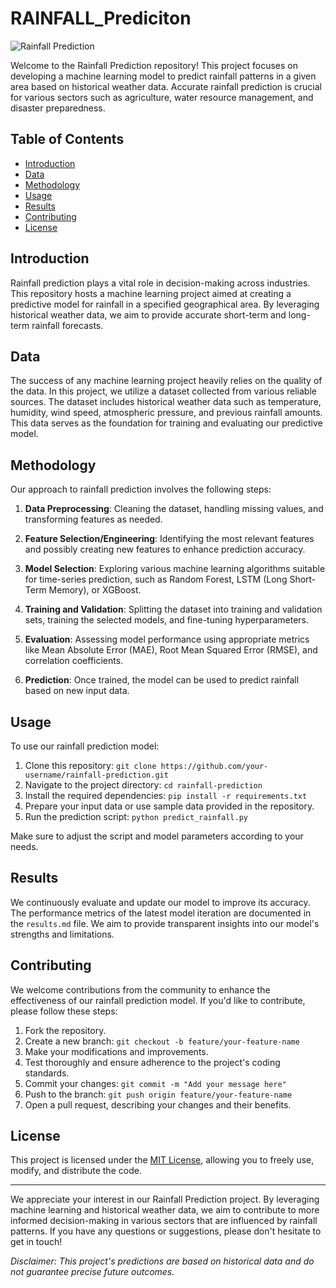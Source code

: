# RAINFALL_Prediciton

![Rainfall Prediction](rainfall_prediction.jpg)

Welcome to the Rainfall Prediction repository! This project focuses on developing a machine learning model to predict rainfall patterns in a given area based on historical weather data. Accurate rainfall prediction is crucial for various sectors such as agriculture, water resource management, and disaster preparedness.

## Table of Contents

- [Introduction](#introduction)
- [Data](#data)
- [Methodology](#methodology)
- [Usage](#usage)
- [Results](#results)
- [Contributing](#contributing)
- [License](#license)

## Introduction

Rainfall prediction plays a vital role in decision-making across industries. This repository hosts a machine learning project aimed at creating a predictive model for rainfall in a specified geographical area. By leveraging historical weather data, we aim to provide accurate short-term and long-term rainfall forecasts.

## Data

The success of any machine learning project heavily relies on the quality of the data. In this project, we utilize a dataset collected from various reliable sources. The dataset includes historical weather data such as temperature, humidity, wind speed, atmospheric pressure, and previous rainfall amounts. This data serves as the foundation for training and evaluating our predictive model.

## Methodology

Our approach to rainfall prediction involves the following steps:

1. **Data Preprocessing**: Cleaning the dataset, handling missing values, and transforming features as needed.

2. **Feature Selection/Engineering**: Identifying the most relevant features and possibly creating new features to enhance prediction accuracy.

3. **Model Selection**: Exploring various machine learning algorithms suitable for time-series prediction, such as Random Forest, LSTM (Long Short-Term Memory), or XGBoost.

4. **Training and Validation**: Splitting the dataset into training and validation sets, training the selected models, and fine-tuning hyperparameters.

5. **Evaluation**: Assessing model performance using appropriate metrics like Mean Absolute Error (MAE), Root Mean Squared Error (RMSE), and correlation coefficients.

6. **Prediction**: Once trained, the model can be used to predict rainfall based on new input data.

## Usage

To use our rainfall prediction model:

1. Clone this repository: `git clone https://github.com/your-username/rainfall-prediction.git`
2. Navigate to the project directory: `cd rainfall-prediction`
3. Install the required dependencies: `pip install -r requirements.txt`
4. Prepare your input data or use sample data provided in the repository.
5. Run the prediction script: `python predict_rainfall.py`

Make sure to adjust the script and model parameters according to your needs.

## Results

We continuously evaluate and update our model to improve its accuracy. The performance metrics of the latest model iteration are documented in the `results.md` file. We aim to provide transparent insights into our model's strengths and limitations.

## Contributing

We welcome contributions from the community to enhance the effectiveness of our rainfall prediction model. If you'd like to contribute, please follow these steps:

1. Fork the repository.
2. Create a new branch: `git checkout -b feature/your-feature-name`
3. Make your modifications and improvements.
4. Test thoroughly and ensure adherence to the project's coding standards.
5. Commit your changes: `git commit -m "Add your message here"`
6. Push to the branch: `git push origin feature/your-feature-name`
7. Open a pull request, describing your changes and their benefits.

## License

This project is licensed under the [MIT License](LICENSE), allowing you to freely use, modify, and distribute the code.

---

We appreciate your interest in our Rainfall Prediction project. By leveraging machine learning and historical weather data, we aim to contribute to more informed decision-making in various sectors that are influenced by rainfall patterns. If you have any questions or suggestions, please don't hesitate to get in touch!

*Disclaimer: This project's predictions are based on historical data and do not guarantee precise future outcomes.*

